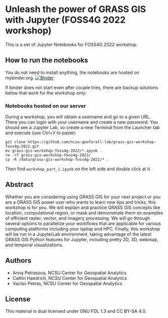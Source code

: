 # Unleash the power of GRASS GIS with Jupyter (FOSS4G 2022 workshop)



This is a set of Jupyter Notebooks for FOSS4G 2022 workshop. 

## How to run the notebooks
You do not need to install anything, the notebooks are hosted on mybinder.org.
[![Binder](https://mybinder.org/badge_logo.svg)](https://mybinder.org/v2/gh/ncsu-geoforall-lab/grass-gis-workshop-foss4g-2022/main?urlpath=lab%2Ftree%2Fworkshop_part_1.ipynb)

If binder does not start even after couple tries, there are backup solutions below that work for the workshop only:

### Notebooks hosted on our server
During a workshop, you will obtain a username and go to a given URL.
There you can login with your username and create a new password.
You should see a Jupyter Lab, so create a new Terminal from the Launcher tab and execute (use Ctrl+V to paste):

    git clone https://github.com/ncsu-geoforall-lab/grass-gis-workshop-foss4g-2022.git
    mv grass-gis-workshop-foss4g-2022/*.ipynb .
    rm -rf grass-gis-workshop-foss4g-2022/
    cp -R /data/grass-gis-workshop-foss4g-2022/* .
    
Then find `workshop_part_1.ipynb` on the left side and double click at it.

## Abstract
Whether you are considering using GRASS GIS for your next project or you are a GRASS GIS power user who wants to learn new tips and tricks, this workshop is for you. We will explain and practice GRASS GIS concepts like location, computational region, or mask and demonstrate them on examples of efficient raster, vector, and imagery processing. We will go through several options to parallelize your workflows that are applicable for various computing platforms including your laptop and HPC. Finally, this workshop will be run in a JupyterLab environment, taking advantage of the latest GRASS GIS Python features for Jupyter, including pretty 2D, 3D, webmap, and temporal visualizations.

## Authors

* Anna Petrasova, NCSU Center for Geospatial Analytics
* Caitlin Haedrich, NCSU Center for Geospatial Analytics
* Vaclav Petras, NCSU Center for Geospatial Analytics

## License

This material is dual licensed under GNU FDL 1.3 and CC BY-SA 4.0.

